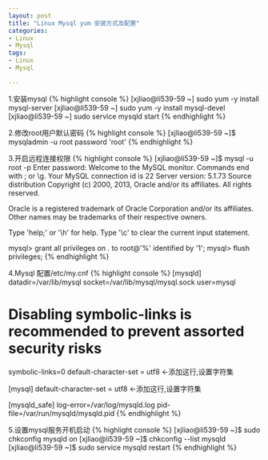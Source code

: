 ```yaml
---
layout: post
title: "Linux Mysql yum 安装方式及配置"
categories:
- Linux
- Mysql
tags:
- Linux 
- Mysql

--- 
```


1.安装mysql
{% highlight console %}
[xjliao@li539-59 ~] sudo yum -y install mysql-server 
[xjliao@li539-59 ~] sudo yum -y install mysql-devel
[xjliao@li539-59 ~] sudo service mysqld start 
{% endhighlight %}

2.修改root用户默认密码
{% highlight console %}
[xjliao@li539-59 ~]$ mysqladmin -u root password 'root'
{% endhighlight %}

3.开启远程连接权限
{% highlight console %}
[xjliao@li539-59 ~]$ mysql -u root -p
Enter password: 
Welcome to the MySQL monitor.  Commands end with ; or \g.
Your MySQL connection id is 22
Server version: 5.1.73 Source distribution 
Copyright (c) 2000, 2013, Oracle and/or its affiliates. All rights reserved.

Oracle is a registered trademark of Oracle Corporation and/or its
affiliates. Other names may be trademarks of their respective
owners.

Type 'help;' or '\h' for help. Type '\c' to clear the current input statement.

mysql> grant all privileges on *.* to root@'%' identified by '1';
mysql> flush privileges;
{% endhighlight %}

4.Mysql 配置/etc/my.cnf
{% highlight console %}
[mysqld]
datadir=/var/lib/mysql
socket=/var/lib/mysql/mysql.sock
user=mysql
# Disabling symbolic-links is recommended to prevent assorted security risks
symbolic-links=0
default-character-set = utf8 <-添加这行,设置字符集

[mysql]
default-character-set = utf8  <-添加这行,设置字符集

[mysqld_safe]
log-error=/var/log/mysqld.log
pid-file=/var/run/mysqld/mysqld.pid
{% endhighlight %}

5.设置mysql服务开机启动
{% highlight console %}
[xjliao@li539-59 ~]$ sudo chkconfig mysqld on
[xjliao@li539-59 ~]$ chkconfig --list mysqld
[xjliao@li539-59 ~]$ sudo service mysqld restart
{% endhighlight %}

